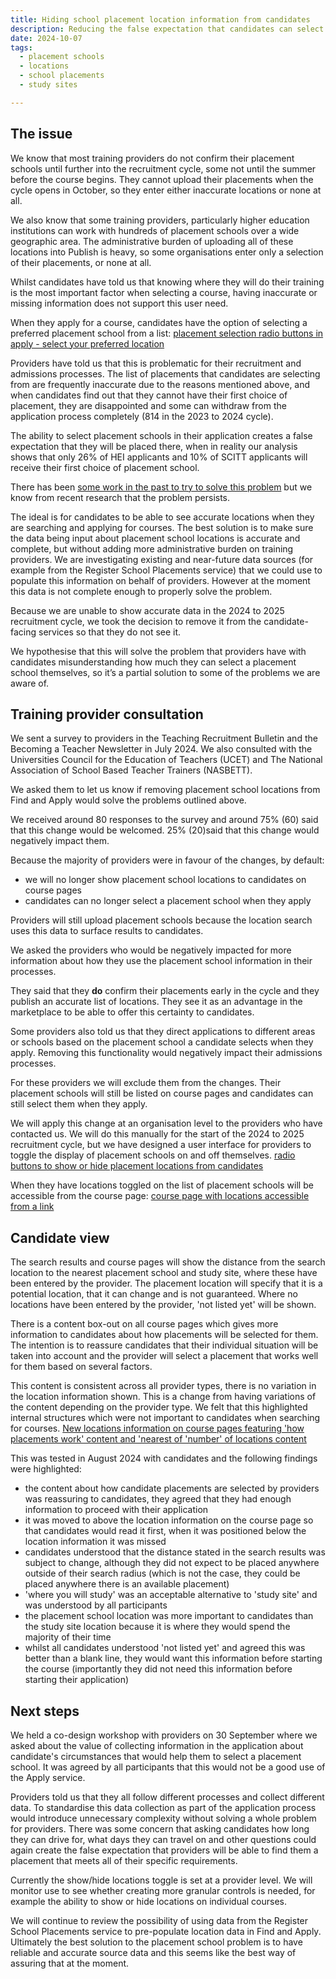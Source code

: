 ```yaml
---
title: Hiding school placement location information from candidates
description: Reducing the false expectation that candidates can select a placement location.
date: 2024-10-07
tags:
  - placement schools
  - locations
  - school placements
  - study sites

---
```


## The issue
We know that most training providers do not confirm their placement schools until further into the recruitment cycle, some not until the summer before the course begins. They cannot upload their placements when the cycle opens in October, so they enter either inaccurate locations or none at all. 

We also know that some training providers, particularly higher education institutions can work with hundreds of placement schools over a wide geographic area. The administrative burden of uploading all of these locations into Publish is heavy, so some organisations enter only a selection of their placements, or none at all. 

Whilst candidates have told us that knowing where they will do their training is the most important factor when selecting a course, having inaccurate or missing information does not support this user need. 

When they apply for a course, candidates have the option of selecting a preferred placement school from a list:
[placement selection radio buttons in apply - select your preferred location](/Users/rebeccacryan/Documents/GitHub/bat-design-history/app/images/find-teacher-training/hiding-placement-school-locations/apply-location-selection.png)

Providers have told us that this is problematic for their recruitment and admissions processes. The list of placements that candidates are selecting from are frequently inaccurate due to the reasons mentioned above, and when candidates find out that they cannot have their first choice of placement, they are disappointed and some can withdraw from the application process completely (814 in the 2023 to 2024 cycle).  

The ability to select placement schools in their application creates a false expectation that they will be placed there, when in reality our analysis shows that only 26% of HEI applicants and 10% of SCITT applicants will receive their first choice of placement school. 

There has been [some work in the past to try to solve this problem](https://becoming-a-teacher.design-history.education.gov.uk/apply-for-teacher-training/changing-the-question-about-locations/) but we know from recent research that the problem persists. 

The ideal is for candidates to be able to see accurate locations when they are searching and applying for courses. The best solution is to make sure the data being input about placement school locations is accurate and complete, but without adding more administrative burden on training providers. We are investigating existing and near-future data sources (for example from the Register School Placements service) that we could use to populate this information on behalf of providers. However at the moment this data is not complete enough to properly solve the problem. 

Because we are unable to show accurate data in the 2024 to 2025 recruitment cycle, we took the decision to remove it from the candidate-facing services so that they do not see it. 

We hypothesise that this will solve the problem that providers have with candidates misunderstanding how much they can select a placement school themselves, so it’s a partial solution to some of the problems we are aware of.

## Training provider consultation 

We sent a survey to providers in the Teaching Recruitment Bulletin and the Becoming a Teacher Newsletter in July 2024. We also consulted with the Universities Council for the Education of Teachers (UCET) and The National Association of School Based Teacher Trainers (NASBETT). 

We asked them to let us know if removing placement school locations from Find and Apply would solve the problems outlined above. 

We received around 80 responses to the survey and around 75% (60) said that this change would be welcomed. 25% (20)said that this change would negatively impact them. 

Because the majority of providers were in favour of the changes, by default:  

* we will no longer show placement school locations to candidates on course pages 
* candidates can no longer select a placement school when they apply 

Providers will still upload placement schools because the location search uses this data to surface results to candidates.  

We asked the providers who would be negatively impacted for more information about how they use the placement school information in their processes.

They said that they **do** confirm their placements early in the cycle and they publish an accurate list of locations. They see it as an advantage in the marketplace to be able to offer this certainty to candidates. 

Some providers also told us that they direct applications to different areas or schools based on the placement school a candidate selects when they apply. Removing this functionality would negatively impact their admissions processes. 

For these providers we will exclude them from the changes. Their placement schools will still be listed on course pages and candidates can still select them when they apply. 

We will apply this change at an organisation level to the providers who have contacted us. We will do this manually for the start of the 2024 to 2025 recruitment cycle, but we have designed a user interface for providers to toggle the display of placement schools on and off themselves. 
[radio buttons to show or hide placement locations from candidates](app/images/find-teacher-training/hiding-placement-school-locations/publish-show-hide-placement-locations.png)

When they have locations toggled on the list of placement schools will be accessible from the course page:
[course page with locations accessible from a link](app/images/find-teacher-training/hiding-placement-school-locations/placement-location-course-page-location-toggled-on.jpeg)

## Candidate view
The search results and course pages will show the distance from the search location to the nearest placement school and study site, where these have been entered by the provider. 
The placement location will specify that it is a potential location, that it can change and is not guaranteed.
Where no locations have been entered by the provider, 'not listed yet' will be shown.

There is a content box-out on all course pages which gives more information to candidates about how placements will be selected for them. The intention is to reassure candidates that their individual situation will be taken into account and the provider will select a placement that works well for them based on several factors. 

This content is consistent across all provider types, there is no variation in the location information shown. This is a change from having variations of the content depending on the provider type. We felt that this highlighted internal structures which were not important to candidates when searching for courses. 
[New locations information on course pages featuring 'how placements work' content and 'nearest of 'number' of locations content](/Users/rebeccacryan/Documents/GitHub/bat-design-history/app/images/find-teacher-training/hiding-placement-school-locations/placement-location-course-page.jpeg)

This was tested in August 2024 with candidates and the following findings were highlighted:
* the content about how candidate placements are selected by providers was reassuring to candidates, they agreed that they had enough information to proceed with their application
* it was moved to above the location information on the course page so that candidates would read it first, when it was positioned below the location information it was missed
* candidates understood that the distance stated in the search results was subject to change, although they did not expect to be placed anywhere outside of their search radius (which is not the case, they could be placed anywhere there is an available placement)
* 'where you will study' was an acceptable alternative to 'study site' and was understood by all participants
* the placement school location was more important to candidates than the study site location because it is where they would spend the majority of their time
* whilst all candidates understood 'not listed yet' and agreed this was better than a blank line, they would want this information before starting the course (importantly they did not need this information before starting their application)

## Next steps
We held a co-design workshop with providers on 30 September where we asked about the value of collecting information in the application about candidate's circumstances that would help them to select a placement school. It was agreed by all participants that this would not be a good use of the Apply service. 

Providers told us that they all follow different processes and collect different data. To standardise this data collection as part of the application process would introduce unnecessary complexity without solving a whole problem for providers. 
There was some concern that asking candidates how long they can drive for, what days they can travel on and other questions could again create the false expectation that providers will be able to find them a placement that meets all of their specific requirements.

Currently the show/hide locations toggle is set at a provider level. We will monitor use to see whether creating more granular controls is needed, for example the ability to show or hide locations on individual courses.

We will continue to review the possibility of using data from the Register School Placements service to pre-populate location data in Find and Apply. Ultimately the best solution to the placement school problem is to have reliable and accurate source data and this seems like the best way of assuring that at the moment. 